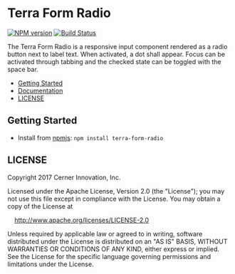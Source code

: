 # Terra Form Radio


[![NPM version](http://img.shields.io/npm/v/terra-form-radio.svg)](https://www.npmjs.org/package/terra-form-radio)
[![Build Status](https://travis-ci.org/cerner/terra-core.svg?branch=master)](https://travis-ci.org/cerner/terra-core)

The Terra Form Radio is a responsive input component rendered as a radio button next to label text. When activated, a dot shall appear. Focus can be activated through tabbing and the checked state can be toggled with the space bar.

- [Getting Started](#getting-started)
- [Documentation](https://github.com/cerner/terra-core/tree/master/packages/terra-form-radio/docs)
- [LICENSE](#license)

## Getting Started

- Install from [npmjs](https://www.npmjs.com): `npm install terra-form-radio`

## LICENSE

Copyright 2017 Cerner Innovation, Inc.

Licensed under the Apache License, Version 2.0 (the "License"); you may not use this file except in compliance with the License. You may obtain a copy of the License at

&nbsp;&nbsp;&nbsp;&nbsp;http://www.apache.org/licenses/LICENSE-2.0

Unless required by applicable law or agreed to in writing, software distributed under the License is distributed on an "AS IS" BASIS, WITHOUT WARRANTIES OR CONDITIONS OF ANY KIND, either express or implied. See the License for the specific language governing permissions and limitations under the License.

